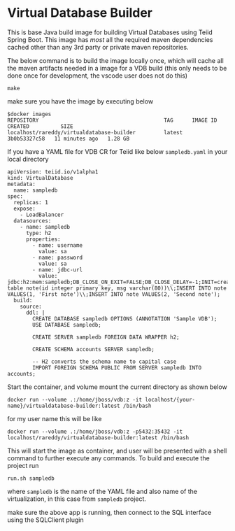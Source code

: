 # Virtual Database Builder

This is base Java build image for building Virtual Databases using Teiid Spring Boot. This image has _most_ all the required maven dependencies cached other than any 3rd party or private maven repositories.

The below command is to build the image locally once, which will cache all the maven artifacts needed in a image for a VDB build (this only needs to be done once for development, the vscode user does not do this)

```
make
```

make sure you have the image by executing below

```
$docker images
REPOSITORY                                        TAG      IMAGE ID       CREATED          SIZE
localhost/rareddy/virtualdatabase-builder         latest   3b0b53327c58   11 minutes ago   1.28 GB
```

If you have a YAML file for VDB CR for Teiid like below `sampledb.yaml` in your local directory

```
apiVersion: teiid.io/v1alpha1
kind: VirtualDatabase
metadata:
  name: sampledb
spec:
  replicas: 1
  expose:
    - LoadBalancer
  datasources:
    - name: sampledb
      type: h2
      properties:
        - name: username
          value: sa
        - name: password
          value: sa
        - name: jdbc-url
          value: jdbc:h2:mem:sampledb;DB_CLOSE_ON_EXIT=FALSE;DB_CLOSE_DELAY=-1;INIT=create table note(id integer primary key, msg varchar(80))\\;INSERT INTO note VALUES(1, 'First note')\\;INSERT INTO note VALUES(2, 'Second note');
  build:
    source:
      ddl: |
        CREATE DATABASE sampledb OPTIONS (ANNOTATION 'Sample VDB');
        USE DATABASE sampledb;

        CREATE SERVER sampledb FOREIGN DATA WRAPPER h2;

        CREATE SCHEMA accounts SERVER sampledb;

        -- H2 converts the schema name to capital case
        IMPORT FOREIGN SCHEMA PUBLIC FROM SERVER sampledb INTO accounts;
```

Start the container, and volume mount the current directory as shown below

```
docker run --volume .:/home/jboss/vdb:z -it localhost/{your-name}/virtualdatabase-builder:latest /bin/bash
```

for my user name this will be like

```
docker run --volume .:/home/jboss/vdb:z -p5432:35432 -it localhost/rareddy/virtualdatabase-builder:latest /bin/bash
```

This will start the image as container, and user will be presented with a shell command to further execute any commands. To build and execute the project run

```
run.sh sampledb
```

where `sampledb` is the name of the YAML file and also name of the virtualization, in this case from `sampledb` project.

make sure the above app is running, then connect to the SQL interface using the SQLClient plugin
